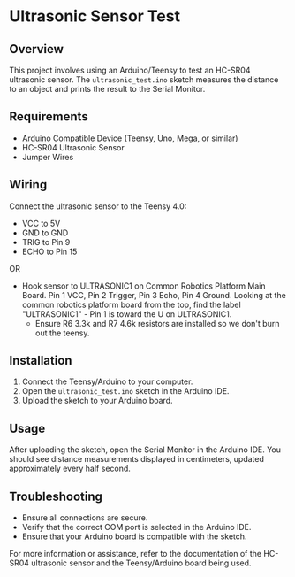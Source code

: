 # Ultrasonic Sensor Test

## Overview
This project involves using an Arduino/Teensy to test an HC-SR04 ultrasonic sensor. The `ultrasonic_test.ino` sketch measures the distance to an object and prints the result to the Serial Monitor.

## Requirements
- Arduino Compatible Device (Teensy, Uno, Mega, or similar)
- HC-SR04 Ultrasonic Sensor
- Jumper Wires

## Wiring
Connect the ultrasonic sensor to the Teensy 4.0:
- VCC to 5V
- GND to GND
- TRIG to Pin 9
- ECHO to Pin 15
  
OR

- Hook sensor to ULTRASONIC1 on Common Robotics Platform Main Board. Pin 1 VCC, Pin 2 Trigger, Pin 3 Echo, Pin 4 Ground. Looking at the common robotics platform board from the top, find the label "ULTRASONIC1" - Pin 1 is toward the U on ULTRASONIC1.
  - Ensure R6 3.3k and R7 4.6k resistors are installed so we don't burn out the teensy.

## Installation
1. Connect the Teensy/Arduino to your computer.
2. Open the `ultrasonic_test.ino` sketch in the Arduino IDE.
3. Upload the sketch to your Arduino board.

## Usage
After uploading the sketch, open the Serial Monitor in the Arduino IDE. You should see distance measurements displayed in centimeters, updated approximately every half second.

## Troubleshooting
- Ensure all connections are secure.
- Verify that the correct COM port is selected in the Arduino IDE.
- Ensure that your Arduino board is compatible with the sketch.

For more information or assistance, refer to the documentation of the HC-SR04 ultrasonic sensor and the Teensy/Arduino board being used.
